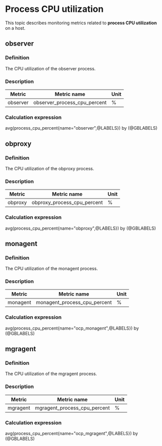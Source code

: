 # Process CPU utilization

This topic describes monitoring metrics related to **process CPU utilization** on a host.

## observer

### Definition

The CPU utilization of the observer process.

### Description

| **Metric** | **Metric name** | **Unit** |
|---------|----------|--------|
| observer | observer_process_cpu_percent | % |

### Calculation expression

avg(process_cpu_percent{name="observer",@LABELS}) by (@GBLABELS)

## obproxy

### Definition

The CPU utilization of the obproxy process.

### Description

| **Metric** | **Metric name** | **Unit** |
|---------|----------|--------|
| obproxy | obproxy_process_cpu_percent | % |

### Calculation expression

avg(process_cpu_percent{name="obproxy",@LABELS}) by (@GBLABELS)

## monagent

### Definition

The CPU utilization of the monagent process.

### Description

| **Metric** | **Metric name** | **Unit** |
|---------|----------|--------|
| monagent | monagent_process_cpu_percent | % |

### Calculation expression

avg(process_cpu_percent{name="ocp_monagent",@LABELS}) by (@GBLABELS)

## mgragent

### Definition

The CPU utilization of the mgragent process.

### Description

| **Metric** | **Metric name** | **Unit** |
|---------|----------|--------|
| mgragent | mgragent_process_cpu_percent | % |

### Calculation expression

avg(process_cpu_percent{name="ocp_mgragent",@LABELS}) by (@GBLABELS)
